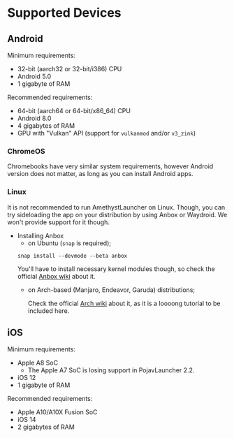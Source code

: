 # Supported Devices

## Android

Minimum requirements:
- 32-bit (aarch32 or 32-bit/i386) CPU
- Android 5.0
- 1 gigabyte of RAM

Recommended requirements:
- 64-bit (aarch64 or 64-bit/x86_64) CPU
- Android 8.0
- 4 gigabytes of RAM
- GPU with "Vulkan" API (support for `vulkanmod` and/or `v3_zink`)

### ChromeOS

Chromebooks have very similar system requirements, however Android version does not matter, as long as you can install Android apps.

### Linux

It is not recommended to run AmethystLauncher on Linux. Though, you can try sideloading the app on your distribution by using Anbox or Waydroid. We won't provide support for it though.
- Installing Anbox
  - on Ubuntu (`snap` is required);
  ```
  snap install --devmode --beta anbox
  ```
   You'll have to install necessary kernel modules though, so check the official [Anbox wiki](https://docs.anbox.io/userguide/install_kernel_modules.html) about it.
  - on Arch-based (Manjaro, Endeavor, Garuda) distributions;
  
    Check the official [Arch wiki](https://wiki.archlinux.org/title/Anbox#:~:text=Project%20provides%20OpenGApps.-,Install%20Anbox,steps%20done%20to%20use%20Anbox!) about it, as it is a loooong tutorial to be included here.

## iOS

Minimum requirements:
- Apple A8 SoC
   - The Apple A7 SoC is losing support in PojavLauncher 2.2.
- iOS 12
- 1 gigabyte of RAM

Recommended requirements:
- Apple A10/A10X Fusion SoC
- iOS 14
- 2 gigabytes of RAM
